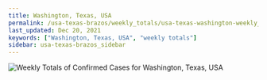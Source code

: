 ```yaml
---
title: Washington, Texas, USA
permalink: /usa-texas-brazos/weekly_totals/usa-texas-washington-weekly_totals.html
last_updated: Dec 20, 2021
keywords: ["Washington, Texas, USA", "weekly totals"]
sidebar: usa-texas-brazos_sidebar
---
```


![Weekly Totals of Confirmed Cases for Washington, Texas, USA](/covid_tracker/images/graphs/usa-texas-washington-weekly_totals_graph.png)
